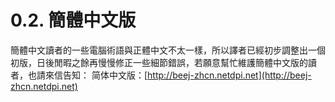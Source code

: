 # 0.2. 簡體中文版

簡體中文讀者的一些電腦術語與正體中文不太一樣，所以譯者已經初步調整出一個初版，日後閒暇之餘再慢慢修正一些細節錯誤，若願意幫忙維護簡體中文版的讀者，也請來信告知： 简体中文版：[http://beej-zhcn.netdpi.net](http://beej-zhcn.netdpi.net)

